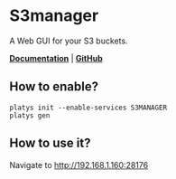 # S3manager

A Web GUI for your S3 buckets. 

**[Documentation](https://github.com/cloudlena/s3manager)** | **[GitHub](https://github.com/cloudlena/s3manager)**

## How to enable?

```
platys init --enable-services S3MANAGER
platys gen
```

## How to use it?

Navigate to <http://192.168.1.160:28176>